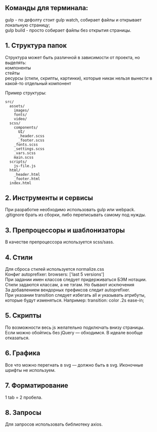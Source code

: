 ## Команды для терминала:
  gulp - по дефолту стоит gulp watch, собирает файлы и открывает локальную страницу;\
  gulp build - просто собирает файлы без открытия страницы.


## 1. Структура папок
  Структура может быть различной в зависимости от проекта, но выделять:\
    компоненты\
    стейты\
    ресурсы (стили, скрипты, картинки), которые никак нельзя вынести в какой-то отдельный компонент

  Пример структуры:

    src/
      assets/
        images/
        fonts/
        video/
      scss/
        components/
          UI/
          _header.scss
          _footer.scss
        _fonts.scss
        _settings.scss
        _vars.scss
        main.scss
      scripts/
        js-file.js
      html/
        _header.html
        _footer.html
      index.html

## 2. Инструменты и сервисы
  При разработке необходимо использовать gulp или webpack.\
  .gitignore брать из сборки, либо переписывать самому под нужды.

## 3. Препроцессоры и шаблонизаторы
  В качестве препроцессора используется scss/sass.

## 4. Стили
  Для сброса стилей используется normalize.css\
  Конфиг autoprefixer: browsers: ['last 5 versions']\
  При задании имен классов следует придерживаться БЭМ нотации.\
  Стили задаются классам, а не тэгам. Но бывают исключения\
  За добавлением вендорных префиксов следит autoprefixer.\
  При указании transition следует избегать all и указывать атрибуты, которые будут изменяться. Например: transition: color .2s ease-in;

## 5. Скрипты
  По возможности весь js желательно подключать внизу страницы.\
  Если можно обойтись без jQuery — обходимся. В идеале вообще отказаться.

## 6. Графика
  Все что можно перегнать в svg — должно быть в svg. Иконочные шрифты не используем.

## 7. Форматирование
  1 tab = 2 пробела.

## 8. Запросы
  Для запросов использовать библиотеку axios.